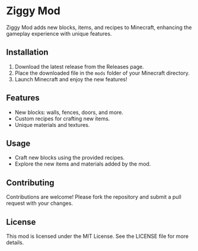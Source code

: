 # Ziggy Mod

Ziggy Mod adds new blocks, items, and recipes to Minecraft, enhancing the gameplay experience with unique features.

## Installation

1. Download the latest release from the Releases page.
2. Place the downloaded file in the `mods` folder of your Minecraft directory.
3. Launch Minecraft and enjoy the new features!

## Features

- New blocks: walls, fences, doors, and more.
- Custom recipes for crafting new items.
- Unique materials and textures.

## Usage

- Craft new blocks using the provided recipes.
- Explore the new items and materials added by the mod.

## Contributing

Contributions are welcome! Please fork the repository and submit a pull request with your changes.

## License

This mod is licensed under the MIT License. See the LICENSE file for more details.
